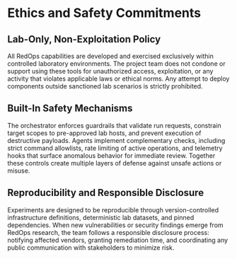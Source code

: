 # Ethics and Safety Commitments

## Lab-Only, Non-Exploitation Policy
All RedOps capabilities are developed and exercised exclusively within controlled laboratory environments. The project team does not condone or support using these tools for unauthorized access, exploitation, or any activity that violates applicable laws or ethical norms. Any attempt to deploy components outside sanctioned lab scenarios is strictly prohibited.

## Built-In Safety Mechanisms
The orchestrator enforces guardrails that validate run requests, constrain target scopes to pre-approved lab hosts, and prevent execution of destructive payloads. Agents implement complementary checks, including strict command allowlists, rate limiting of active operations, and telemetry hooks that surface anomalous behavior for immediate review. Together these controls create multiple layers of defense against unsafe actions or misuse.

## Reproducibility and Responsible Disclosure
Experiments are designed to be reproducible through version-controlled infrastructure definitions, deterministic lab datasets, and pinned dependencies. When new vulnerabilities or security findings emerge from RedOps research, the team follows a responsible disclosure process: notifying affected vendors, granting remediation time, and coordinating any public communication with stakeholders to minimize risk.
